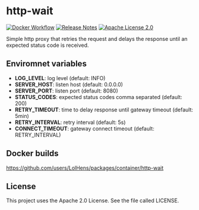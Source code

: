 # http-wait
[![Docker Workflow](https://github.com/LolHens/http-wait/workflows/Docker/badge.svg)](https://github.com/LolHens/http-wait/actions?query=workflow%3ADocker)
[![Release Notes](https://img.shields.io/github/release/LolHens/http-wait.svg?maxAge=3600)](https://github.com/LolHens/http-wait/releases/latest)
[![Apache License 2.0](https://img.shields.io/github/license/LolHens/http-wait.svg?maxAge=3600)](https://www.apache.org/licenses/LICENSE-2.0)

Simple http proxy that retries the request and delays the response until an expected status code is received.

## Enviromnet variables
- **LOG_LEVEL**: log level (default: INFO)
- **SERVER_HOST**: listen host (default: 0.0.0.0)
- **SERVER_PORT**: listen port (default: 8080)
- **STATUS_CODES**: expected status codes comma separated (default: 200)
- **RETRY_TIMEOUT**: time to delay response until gateway timeout (default: 5min)
- **RETRY_INTERVAL**: retry interval (default: 5s)
- **CONNECT_TIMEOUT**: gateway connect timeout (default: RETRY_INTERVAL)

## Docker builds
https://github.com/users/LolHens/packages/container/http-wait

## License
This project uses the Apache 2.0 License. See the file called LICENSE.
